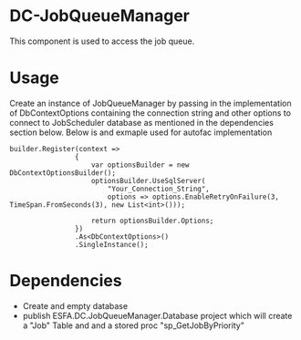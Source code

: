 
# DC-JobQueueManager
This component is used to access the job queue. 
# Usage
Create an instance of JobQueueManager by passing in the implementation of DbContextOptions containing the connection string and other options to connect to JobScheduler database as mentioned in the dependencies section below. Below is and exmaple used for autofac implementation
 

    builder.Register(context =>
                    {
                        var optionsBuilder = new DbContextOptionsBuilder();
                        optionsBuilder.UseSqlServer(
                            "Your_Connection_String",
                            options => options.EnableRetryOnFailure(3, TimeSpan.FromSeconds(3), new List<int>()));
    
                        return optionsBuilder.Options;
                    })
                    .As<DbContextOptions>()
                    .SingleInstance();

# Dependencies 
* Create and empty database 
* publish ESFA.DC.JobQueueManager.Database project which will create a "Job" Table and and a stored proc "sp_GetJobByPriority"
